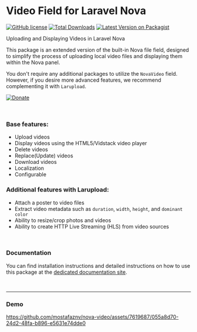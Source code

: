 # Video Field for Laravel Nova

[![GitHub license](https://img.shields.io/github/license/mostafaznv/nova-video?style=flat-square)](https://github.com/mostafaznv/nova-video/blob/master/LICENSE)
[![Total Downloads](https://img.shields.io/packagist/dt/mostafaznv/nova-video.svg?style=flat-square)](https://packagist.org/packages/mostafaznv/nova-video)
[![Latest Version on Packagist](https://img.shields.io/packagist/v/mostafaznv/nova-video.svg?style=flat-square)](https://packagist.org/packages/mostafaznv/nova-video)


Uploading and Displaying Videos in Laravel Nova

This package is an extended version of the built-in Nova file field, designed to simplify the process of uploading local video files and displaying them within the Nova panel.

You don't require any additional packages to utilize the `NovaVideo` field. However, if you desire more advanced features, we recommend complementing it with `Larupload`.


[![Donate](https://mostafaznv.github.io/donate/donate.svg)](https://mostafaznv.github.io/donate)

<br/>

### Base features:

* Upload videos
* Display videos using the HTML5/Vidstack video player
* Delete videos
* Replace(Update) videos
* Download videos
* Localization
* Configurable

### Additional features with Larupload:

* Attach a poster to video files
* Extract video metadata such as `duration`, `width`, `height`, and `dominant color`
* Ability to resize/crop photos and videos
* Ability to create HTTP Live Streaming (HLS) from video sources

<br/>

### Documentation
You can find installation instructions and detailed instructions on how to use this package at the [dedicated documentation site](https://mostafaznv.gitbook.io/nova-video/).

<br/>

------

### Demo
https://github.com/mostafaznv/nova-video/assets/7619687/055a8d70-24d2-48fa-b896-e5631e74dde0
